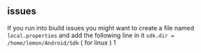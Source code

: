## issues

If you run into biuild issues you might want to create a file named `local.properties` and add the following line in it `sdk.dir = /home/lemon/Android/Sdk` ( for linux )
1
